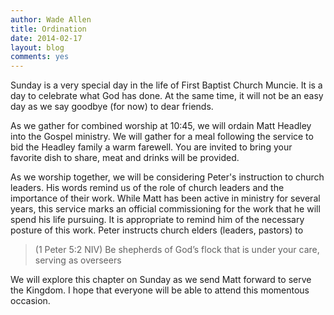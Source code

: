 ```yaml
---
author: Wade Allen
title: Ordination
date: 2014-02-17
layout: blog
comments: yes
---
```

 
Sunday is a very special day in the life of First Baptist Church Muncie. It is a day to celebrate what God has done. At the same time, it will not be an easy day as we say goodbye (for now) to dear friends. 

As we gather for combined worship at 10:45, we will ordain Matt Headley into the Gospel ministry. We will gather for a meal following the service to bid the Headley family a warm farewell. You are invited to bring your favorite dish to share, meat and drinks will be provided.

As we worship together, we will be considering Peter's instruction to church leaders. His words remind us of the role of church leaders and the importance of their work. While Matt has been active in ministry for several years, this service marks an official commissioning for the work that he will spend his life pursuing. It is appropriate to remind him of the necessary posture of this work. Peter instructs church elders (leaders, pastors) to

>(1 Peter 5:2 NIV) Be shepherds of God’s flock that is under your care, serving as overseers

We will explore this chapter on Sunday as we send Matt forward to serve the Kingdom. I hope that everyone will be able to attend this momentous occasion.
